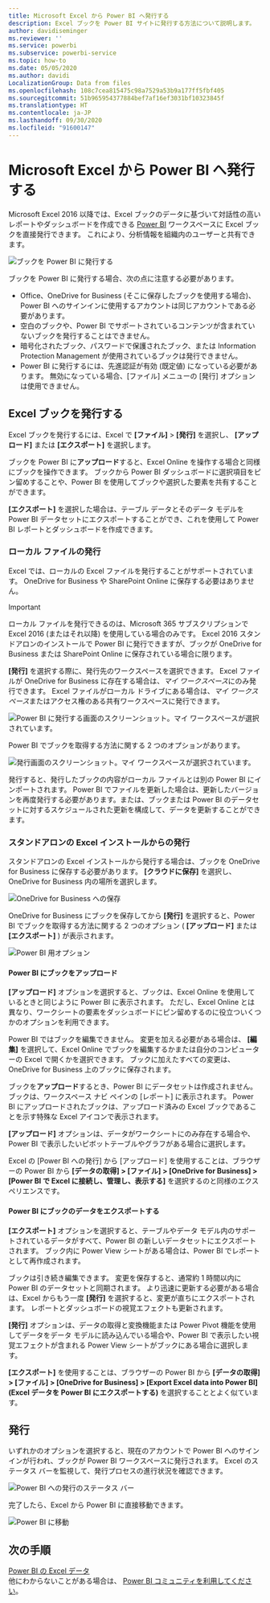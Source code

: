 ```yaml
---
title: Microsoft Excel から Power BI へ発行する
description: Excel ブックを Power BI サイトに発行する方法について説明します。
author: davidiseminger
ms.reviewer: ''
ms.service: powerbi
ms.subservice: powerbi-service
ms.topic: how-to
ms.date: 05/05/2020
ms.author: davidi
LocalizationGroup: Data from files
ms.openlocfilehash: 108c7cea815475c98a7529a53b9a177ff5fbf405
ms.sourcegitcommit: 51b965954377884bef7af16ef3031bf10323845f
ms.translationtype: HT
ms.contentlocale: ja-JP
ms.lasthandoff: 09/30/2020
ms.locfileid: "91600147"
---
```

# <a name="publish-to-power-bi-from-microsoft-excel"></a>Microsoft Excel から Power BI へ発行する
Microsoft Excel 2016 以降では、Excel ブックのデータに基づいて対話性の高いレポートやダッシュボードを作成できる [Power BI](https://powerbi.microsoft.com) ワークスペースに Excel ブックを直接発行できます。 これにより、分析情報を組織内のユーザーと共有できます。

![ブックを Power BI に発行する](media/service-publish-from-excel/pbi_uploadexport2.png)

ブックを Power BI に発行する場合、次の点に注意する必要があります。

* Office、OneDrive for Business (そこに保存したブックを使用する場合)、Power BI へのサインインに使用するアカウントは同じアカウントである必要があります。
* 空白のブックや、Power BI でサポートされているコンテンツが含まれていないブックを発行することはできません。
* 暗号化されたブック、パスワードで保護されたブック、または Information Protection Management が使用されているブックは発行できません。
* Power BI に発行するには、先進認証が有効 (既定値) になっている必要があります。 無効になっている場合、[ファイル] メニューの [発行] オプションは使用できません。

## <a name="publish-your-excel-workbook"></a>Excel ブックを発行する
Excel ブックを発行するには、Excel で **[ファイル]**  >  **[発行]** を選択し、 **[アップロード]** または **[エクスポート]** を選択します。

ブックを Power BI に**アップロード**すると、Excel Online を操作する場合と同様にブックを操作できます。 ブックから Power BI ダッシュボードに選択項目をピン留めすることや、Power BI を使用してブックや選択した要素を共有することができます。

**[エクスポート]** を選択した場合は、テーブル データとそのデータ モデルを Power BI データセットにエクスポートすることができ、これを使用して Power BI レポートとダッシュボードを作成できます。

### <a name="local-file-publishing"></a>ローカル ファイルの発行
Excel では、ローカルの Excel ファイルを発行することがサポートされています。 OneDrive for Business や SharePoint Online に保存する必要はありません。

> [!IMPORTANT]
> ローカル ファイルを発行できるのは、Microsoft 365 サブスクリプションで Excel 2016 (またはそれ以降) を使用している場合のみです。 Excel 2016 スタンドアロンのインストールで Power BI に発行できますが、ブックが OneDrive for Business または SharePoint Online に保存されている場合に限ります。
> 

**[発行]** を選択する際に、発行先のワークスペースを選択できます。 Excel ファイルが OneDrive for Business に存在する場合は、*マイ ワークスペース*にのみ発行できます。 Excel ファイルがローカル ドライブにある場合は、*マイ ワークスペース*またはアクセス権のある共有ワークスペースに発行できます。

![Power BI に発行する画面のスクリーンショット。マイ ワークスペースが選択されています。](media/service-publish-from-excel/pbi_choose_workspace.png)

Power BI でブックを取得する方法に関する 2 つのオプションがあります。

![発行画面のスクリーンショット。マイ ワークスペースが選択されています。](media/service-publish-from-excel/pbi_uploadexport3.png)

発行すると、発行したブックの内容がローカル ファイルとは別の Power BI にインポートされます。 Power BI でファイルを更新した場合は、更新したバージョンを再度発行する必要があります。または、ブックまたは Power BI のデータセットに対するスケジュールされた更新を構成して、データを更新することができます。

### <a name="publishing-from-a-standalone-excel-installation"></a>スタンドアロンの Excel インストールからの発行
スタンドアロンの Excel インストールから発行する場合は、ブックを OneDrive for Business に保存する必要があります。 **[クラウドに保存]** を選択し、OneDrive for Business 内の場所を選択します。

![OneDrive for Business への保存](media/service-publish-from-excel/pbi_savetoonedrive2.png)

OneDrive for Business にブックを保存してから **[発行]** を選択すると、Power BI でブックを取得する方法に関する 2 つのオプション ( **[アップロード]** または **[エクスポート]** ) が表示されます。

![Power BI 用オプション](media/service-publish-from-excel/pbi_uploadexport2.png)

#### <a name="upload-your-workbook-to-power-bi"></a>Power BI にブックをアップロード
**[アップロード]** オプションを選択すると、ブックは、Excel Online を使用しているときと同じように Power BI に表示されます。 ただし、Excel Online とは異なり、ワークシートの要素をダッシュボードにピン留めするのに役立ついくつかのオプションを利用できます。

Power BI ではブックを編集できません。 変更を加える必要がある場合は、 **[編集]** を選択して、Excel Online でブックを編集するかまたは自分のコンピューターの Excel で開くかを選択できます。 ブックに加えたすべての変更は、OneDrive for Business 上のブックに保存されます。

ブックを**アップロード**するとき、Power BI にデータセットは作成されません。 ブックは、ワークスペース ナビ ペインの [レポート] に表示されます。 Power BI にアップロードされたブックは、アップロード済みの Excel ブックであることを示す特殊な Excel アイコンで表示されます。

**[アップロード]** オプションは、データがワークシートにのみ存在する場合や、Power BI で表示したいピボットテーブルやグラフがある場合に選択します。

Excel の [Power BI への発行] から [アップロード] を使用することは、ブラウザーの Power BI から **[データの取得] > [ファイル] > [OneDrive for Business] > [Power BI で Excel に接続し、管理し、表示する]** を選択するのと同様のエクスペリエンスです。

#### <a name="export-workbook-data-to-power-bi"></a>Power BI にブックのデータをエクスポートする
**[エクスポート]** オプションを選択すると、テーブルやデータ モデル内のサポートされているデータがすべて、Power BI の新しいデータセットにエクスポートされます。 ブック内に Power View シートがある場合は、Power BI でレポートとして再作成されます。

ブックは引き続き編集できます。 変更を保存すると、通常約 1 時間以内に Power BI のデータセットと同期されます。 より迅速に更新する必要がある場合は、Excel からもう一度 **[発行]** を選択すると、変更が直ちにエクスポートされます。 レポートとダッシュボードの視覚エフェクトも更新されます。

**[発行]** オプションは、データの取得と変換機能または Power Pivot 機能を使用してデータをデータ モデルに読み込んでいる場合や、Power BI で表示したい視覚エフェクトが含まれる Power View シートがブックにある場合に選択します。

**[エクスポート]** を使用することは、ブラウザーの Power BI から **[データの取得] > [ファイル] > [OneDrive for Business] > [Export Excel data into Power BI]\(Excel データを Power BI にエクスポートする\)** を選択することとよく似ています。

## <a name="publishing"></a>発行
いずれかのオプションを選択すると、現在のアカウントで Power BI へのサインインが行われ、ブックが Power BI ワークスペースに発行されます。 Excel のステータス バーを監視して、発行プロセスの進行状況を確認できます。

![Power BI への発行のステータス バー](media/service-publish-from-excel/pbi_publishingstatus.png)

完了したら、Excel から Power BI に直接移動できます。

![Power BI に移動](media/service-publish-from-excel/pbi_gotopbi.png)

## <a name="next-steps"></a>次の手順
[Power BI の Excel データ](service-excel-workbook-files.md)  
他にわからないことがある場合は、 [Power BI コミュニティを利用してください](https://community.powerbi.com/)。

